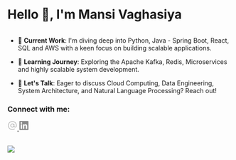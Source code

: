<!--h1 without bottom border-->
<div>
    <h1 style="display: inline-block">Hello 👋, I'm Mansi Vaghasiya</h1>
</div>


<!--- snake -->
<!---
<div align="center">
  <img  src="https://github.com/1999AZZAR/1999AZZAR/blob/main/resources/img/grid-snake.svg"
       alt="snake" /></a>
</div>
-->

<!--Intro start-->
- 🔭 **Current Work**: I'm diving deep into Python, Java - Spring Boot, React, SQL and AWS with a keen focus on building scalable applications.

- 🌱 **Learning Journey**: Exploring the Apache Kafka, Redis, Microservices and highly scalable system development.

- 💬 **Let's Talk**: Eager to discuss Cloud Computing, Data Engineering, System Architecture, and Natural Language Processing? Reach out!

<!--Intro end-->

<h3>Connect with me:</h3>
  
<a aligh="left" href="mailto:mansivaghasiya1911@gmail.com" target="_blank" rel="noreferrer noopener">
    <img src="https://raw.githubusercontent.com/0xShapeShifter/dev-story/master/public/images/socials/at.svg" alt="Email" width="22" height="22" />
</a> 
<a aligh="left" href="https://www.linkedin.com/in/mansi-vaghasiya/" target="_blank" rel="noreferrer noopener">
    <img src="https://raw.githubusercontent.com/0xShapeShifter/dev-story/master/public/images/socials/linkedin.svg" alt="LinkedIn" width="22" height="22" />
</a>


<br/>
<br/>
<!--profile visit count-->
<div>
  
[![](https://visitcount.itsvg.in/api?id=Mansivaghasiya1911&icon=3&color=6)](https://visitcount.itsvg.in)
  
</div>
